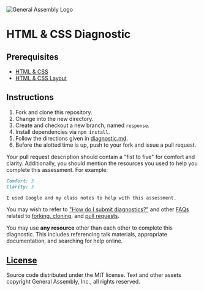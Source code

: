 ![General Assembly Logo](http://i.imgur.com/ke8USTq.png)

# HTML & CSS Diagnostic

## Prerequisites

-  [HTML & CSS](https://github.com/ga-wdi-boston/html-css)
-  [HTML & CSS Layout](https://github.com/ga-wdi-boston/html-css-layout)

## Instructions

1.  Fork and clone this repository.
1.  Change into the new directory.
1.  Create and checkout a new branch, named `response`.
1.  Install dependencies via `npm install`.
1.  Follow the directions given in [diagnostic.md](diagnostic.md).
1.  Before the alotted time is up, push to your fork and issue a pull request.

Your pull request description should contain a "fist to five" for comfort and
clarity. Additionally, you should mention the resources you used to help you
complete this assessment. For example:

```md
Comfort: 3
Clarity: 3

I used Google and my class notes to help with this assessment.
```

You may wish to refer to ["How do I submit diagnostics?"](https://github.com/ga-wdi-boston/meta/wiki/Diagnostics)
and other [FAQs](https://github.com/ga-wdi-boston/meta/wiki/) related to
[forking, cloning](https://github.com/ga-wdi-boston/meta/wiki/ForkAndClone),
and [pull requests](https://github.com/ga-wdi-boston/meta/wiki/PullRequest).

You may use **any resource** other than each other to complete this diagnostic.
This includes referencing talk materials, appropriate documentation, and
searching for help online.

## [License](LICENSE)

Source code distributed under the MIT license. Text and other assets copyright
General Assembly, Inc., all rights reserved.
